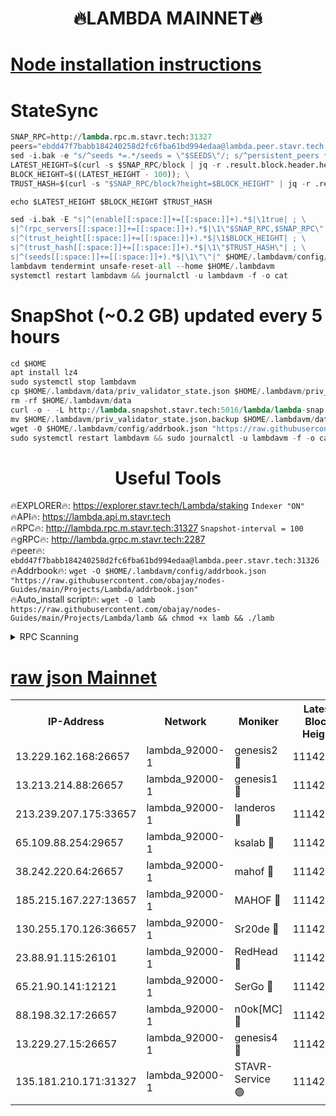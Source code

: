 <h1 align="center"> 🔥LAMBDA MAINNET🔥</h1>


[Node installation instructions](https://github.com/obajay/nodes-Guides/tree/main/Projects/Lambda)
=


# StateSync
```python
SNAP_RPC=http://lambda.rpc.m.stavr.tech:31327
peers="ebdd47f7babb184240258d2fc6fba61bd994edaa@lambda.peer.stavr.tech:31326" 
sed -i.bak -e "s/^seeds *=.*/seeds = \"$SEEDS\"/; s/^persistent_peers *=.*/persistent_peers = \"$PEERS\"/" $HOME/.lambdavm/config/config.toml
LATEST_HEIGHT=$(curl -s $SNAP_RPC/block | jq -r .result.block.header.height); \
BLOCK_HEIGHT=$((LATEST_HEIGHT - 100)); \
TRUST_HASH=$(curl -s "$SNAP_RPC/block?height=$BLOCK_HEIGHT" | jq -r .result.block_id.hash)

echo $LATEST_HEIGHT $BLOCK_HEIGHT $TRUST_HASH

sed -i.bak -E "s|^(enable[[:space:]]+=[[:space:]]+).*$|\1true| ; \
s|^(rpc_servers[[:space:]]+=[[:space:]]+).*$|\1\"$SNAP_RPC,$SNAP_RPC\"| ; \
s|^(trust_height[[:space:]]+=[[:space:]]+).*$|\1$BLOCK_HEIGHT| ; \
s|^(trust_hash[[:space:]]+=[[:space:]]+).*$|\1\"$TRUST_HASH\"| ; \
s|^(seeds[[:space:]]+=[[:space:]]+).*$|\1\"\"|" $HOME/.lambdavm/config/config.toml
lambdavm tendermint unsafe-reset-all --home $HOME/.lambdavm
systemctl restart lambdavm && journalctl -u lambdavm -f -o cat

```
# SnapShot (~0.2 GB) updated every 5 hours
```python
cd $HOME
apt install lz4
sudo systemctl stop lambdavm
cp $HOME/.lambdavm/data/priv_validator_state.json $HOME/.lambdavm/priv_validator_state.json.backup
rm -rf $HOME/.lambdavm/data
curl -o - -L http://lambda.snapshot.stavr.tech:5016/lambda/lambda-snap.tar.lz4 | lz4 -c -d - | tar -x -C $HOME/.lambdavm --strip-components 2
mv $HOME/.lambdavm/priv_validator_state.json.backup $HOME/.lambdavm/data/priv_validator_state.json
wget -O $HOME/.lambdavm/config/addrbook.json "https://raw.githubusercontent.com/obajay/nodes-Guides/main/Projects/Lambda/addrbook.json"
sudo systemctl restart lambdavm && sudo journalctl -u lambdavm -f -o cat
```
 <h1 align="center"> Useful Tools</h1>

🔥EXPLORER🔥:      https://explorer.stavr.tech/Lambda/staking	        `Indexer "ON"` \
🔥API🔥: 			 		 https://lambda.api.m.stavr.tech \
🔥RPC🔥:           http://lambda.rpc.m.stavr.tech:31327	              `Snapshot-interval = 100` \
🔥gRPC🔥:          http://lambda.grpc.m.stavr.tech:2287 \
🔥peer🔥:					 `ebdd47f7babb184240258d2fc6fba61bd994edaa@lambda.peer.stavr.tech:31326` \
🔥Addrbook🔥:    ```wget -O $HOME/.lambdavm/config/addrbook.json "https://raw.githubusercontent.com/obajay/nodes-Guides/main/Projects/Lambda/addrbook.json"``` \
🔥Auto_install script🔥: ```wget -O lamb https://raw.githubusercontent.com/obajay/nodes-Guides/main/Projects/Lambda/lamb && chmod +x lamb && ./lamb```


<details>
<summary>RPC Scanning</summary>

<h2 align="center"> We scan nodes in real time every 4 hours. And we provide the final result of RPC endpoints.
We cannot influence the operation of these nodes in any way. </h2>


```python
If Voting Power is higher than 0 --> then the Node is a validator of the network and may be subject to attack and be a potential threat to the chain.
```
```python
We marked such validators with a red symbol
```

</details>

[raw json Mainnet](https://rpc-check.lambm.stavr.tech/lambm/rpc-lambm-result.json)
=


<table><tr><th>IP-Address</th><th>Network</th><th>Moniker</th><th>Latest Block Height</th><th>Earliest Block Height</th><th>Catching Up</th><th>Tx Index</th><th>Voting Power</th><th>Scan Time</th></tr><tr><td>13.229.162.168:26657</td><td>lambda_92000-1</td><td>genesis2 🔴</td><td>11142275</td><td>1</td><td>False</td><td>on</td><td>16689330</td><td>2024-01-15T11:49:53.826111497UTC</td></tr><tr><td>13.213.214.88:26657</td><td>lambda_92000-1</td><td>genesis1 🔴</td><td>11142276</td><td>1</td><td>False</td><td>on</td><td>107835</td><td>2024-01-15T11:49:58.708837575UTC</td></tr><tr><td>213.239.207.175:33657</td><td>lambda_92000-1</td><td>landeros 🔴</td><td>11142274</td><td>8136001</td><td>False</td><td>off</td><td>1394706</td><td>2024-01-15T11:49:47.822763094UTC</td></tr><tr><td>65.109.88.254:29657</td><td>lambda_92000-1</td><td>ksalab 🔴</td><td>11142278</td><td>8715001</td><td>False</td><td>on</td><td>507955</td><td>2024-01-15T11:50:03.566744970UTC</td></tr><tr><td>38.242.220.64:26657</td><td>lambda_92000-1</td><td>mahof 🔴</td><td>11142272</td><td>10131001</td><td>False</td><td>off</td><td>770350</td><td>2024-01-15T11:49:41.389218958UTC</td></tr><tr><td>185.215.167.227:13657</td><td>lambda_92000-1</td><td>MAHOF 🔴</td><td>11142276</td><td>10134001</td><td>False</td><td>on</td><td>2051510</td><td>2024-01-15T11:49:57.454535026UTC</td></tr><tr><td>130.255.170.126:36657</td><td>lambda_92000-1</td><td>Sr20de 🔴</td><td>11142274</td><td>10715001</td><td>False</td><td>off</td><td>675208</td><td>2024-01-15T11:49:48.227797358UTC</td></tr><tr><td>23.88.91.115:26101</td><td>lambda_92000-1</td><td>RedHead 🔴</td><td>11142274</td><td>11042274</td><td>False</td><td>off</td><td>553202</td><td>2024-01-15T11:49:48.500373594UTC</td></tr><tr><td>65.21.90.141:12121</td><td>lambda_92000-1</td><td>SerGo 🔴</td><td>11142278</td><td>11042278</td><td>False</td><td>off</td><td>10611878</td><td>2024-01-15T11:50:03.954923354UTC</td></tr><tr><td>88.198.32.17:26657</td><td>lambda_92000-1</td><td>n0ok[MC] 🔴</td><td>11142279</td><td>11042279</td><td>False</td><td>off</td><td>1578630</td><td>2024-01-15T11:50:06.931672721UTC</td></tr><tr><td>13.229.27.15:26657</td><td>lambda_92000-1</td><td>genesis4 🔴</td><td>11142276</td><td>11043001</td><td>False</td><td>on</td><td>9763079</td><td>2024-01-15T11:49:57.116988041UTC</td></tr><tr><td>135.181.210.171:31327</td><td>lambda_92000-1</td><td>STAVR-Service 🟢</td><td>11142278</td><td>11141501</td><td>False</td><td>on</td><td>0</td><td>2024-01-15T11:50:03.178071829UTC</td></tr></table>
